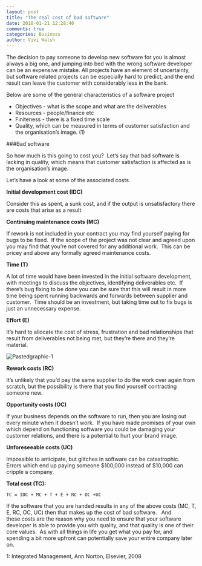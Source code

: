 ```yaml
---
layout: post
title: "The real cost of bad software"
date: 2010-01-21 12:28:40
comments: true
categories: Business
author: Vivi Walsh
---
```


The decision to pay someone to develop new software for you is almost always a big one, and jumping into bed with the wrong software developer can be an expensive mistake. All projects have an element of uncertainty, but software related projects can be especially hard to predict, and the end result can leave the customer with considerably less in the bank.

Below are some of the general characteristics of a software project

- Objectives - what is the scope and what are the deliverables
- Resources - people/finance etc
- Finiteness - there is a fixed time scale
- Quality, which can be measured in terms of customer satisfaction and the organisation’s image. (1)

###Bad software

So how much is this going to cost you?  Let’s say that bad software is lacking in quality, which means that customer satisfaction is affected as is the organisation’s image.  

Let’s have a look at some of the associated costs 

**Initial development cost (IDC)**

Consider this as spent, a sunk cost, and if the output is unsatisfactory there are costs that arise as a result  

**Continuing maintenance costs (MC)**

If rework is not included in your contract you may find yourself paying for bugs to be fixed.  If the scope of the project was not clear and agreed upon you may find that you’re not covered for any additional work.  This can be pricey and above any formally agreed maintenance costs.

**Time (T)**

A lot of time would have been invested in the initial software development, with meetings to discuss the objectives, identifying deliverables etc.  If there’s bug fixing to be done you can be sure that this will result in more time being spent running backwards and forwards between supplier and customer.  Time should be an investment, but taking time out to fix bugs is just an unnecessary expense.

**Effort (E)**

It’s hard to allocate the cost of stress, frustration and bad relationships that result from deliverables not being met, but they’re there and they’re material. 

![Pastedgraphic-1](/images/old/2010/01/pastedgraphic-1.png)

**Rework costs (RC)**

It’s unlikely that you’d pay the same supplier to do the work over again from scratch, but the possibility is there that you find yourself contracting someone new.  

**Opportunity costs (OC)**

If your business depends on the software to run, then you are losing out every minute when it doesn’t work.  If you have made promises of your own which depend on functioning software you could be damaging your customer relations, and there is a potential to hurt your brand image.

**Unforeseeable costs (UC)**

Impossible to anticipate, but glitches in software can be catastrophic.  Errors which end up paying someone $100,000 instead of $10,000 can cripple a company.   

**Total cost (TC):**

`TC = IDC + MC + T + E + RC + OC +UC`

If the software that you are handed results in any of the above costs (MC, T, E, RC, OC, UC) then that makes up the cost of bad software.   And these costs are the reason why you need to ensure that your software developer is able to provide you with quality, and that quality is one of their core values.  As with all things in life you get what you pay for, and spending a bit more upfront can potentially save your entire company later on.

1: Integrated Management, Ann Norton, Elsevier, 2008

